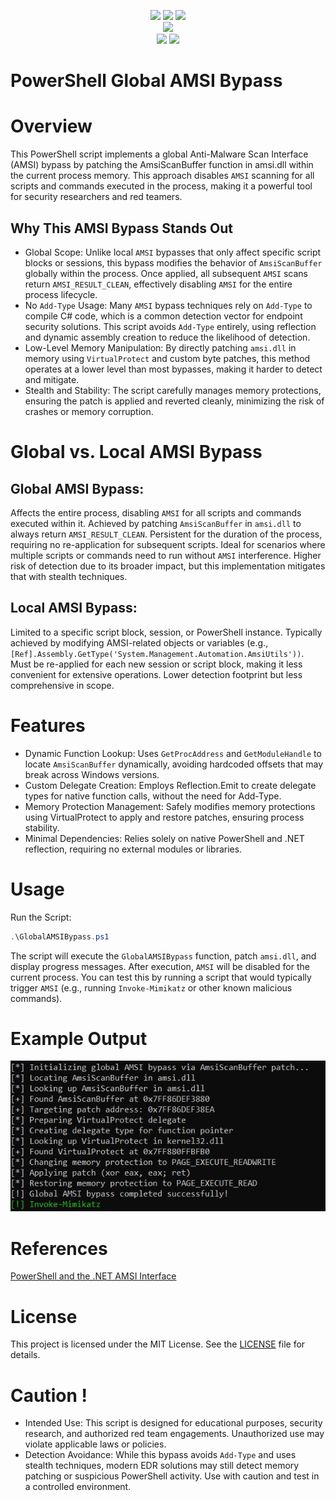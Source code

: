 </h1>
<p align= "center">
   <img src="https://img.shields.io/github/stars/Chainski/GlobalAMSIBypass?style=flat&color=blue">
   <img src="https://img.shields.io/github/forks/Chainski/GlobalAMSIBypass?style=flat&color=blue">
   <img src="https://img.shields.io/github/issues/Chainski/GlobalAMSIBypass.svg?color=blue">
    <br>
  <img src="https://hits.sh/github.com/Chainski/GlobalAMSIBypass.svg?label=views&color=0a7bbc">
   <br>
   <img src="https://img.shields.io/github/last-commit/Chainski/GlobalAMSIBypass?color=blue">
   <img src="https://img.shields.io/github/license/Chainski/GlobalAMSIBypass.svg?color=blue">
   <br>
</p>

# PowerShell Global AMSI Bypass

# Overview
This PowerShell script implements a global Anti-Malware Scan Interface (AMSI) bypass by patching the AmsiScanBuffer function in amsi.dll within the current process memory. This approach disables `AMSI` scanning for all scripts and commands executed in the process, making it a powerful tool for security researchers and red teamers.

## Why This AMSI Bypass Stands Out
- Global Scope: Unlike local `AMSI` bypasses that only affect specific script blocks or sessions, this bypass modifies the behavior of `AmsiScanBuffer` globally within the process. Once applied, all subsequent `AMSI` scans return `AMSI_RESULT_CLEAN`, effectively disabling `AMSI` for the entire process lifecycle.
- No `Add-Type` Usage: Many `AMSI` bypass techniques rely on `Add-Type` to compile C# code, which is a common detection vector for endpoint security solutions. This script avoids `Add-Type` entirely, using reflection and dynamic assembly creation to reduce the likelihood of detection.
- Low-Level Memory Manipulation: By directly patching `amsi.dll` in memory using `VirtualProtect` and custom byte patches, this method operates at a lower level than most bypasses, making it harder to detect and mitigate.
- Stealth and Stability: The script carefully manages memory protections, ensuring the patch is applied and reverted cleanly, minimizing the risk of crashes or memory corruption.

# Global vs. Local AMSI Bypass

## Global AMSI Bypass:
Affects the entire process, disabling `AMSI` for all scripts and commands executed within it.
Achieved by patching `AmsiScanBuffer` in `amsi.dll` to always return `AMSI_RESULT_CLEAN`.
Persistent for the duration of the process, requiring no re-application for subsequent scripts.
Ideal for scenarios where multiple scripts or commands need to run without `AMSI` interference.
Higher risk of detection due to its broader impact, but this implementation mitigates that with stealth techniques.

## Local AMSI Bypass:
Limited to a specific script block, session, or PowerShell instance.
Typically achieved by modifying AMSI-related objects or variables (e.g., `[Ref].Assembly.GetType('System.Management.Automation.AmsiUtils'))`.
Must be re-applied for each new session or script block, making it less convenient for extensive operations.
Lower detection footprint but less comprehensive in scope.

# Features
- Dynamic Function Lookup: Uses `GetProcAddress` and `GetModuleHandle` to locate `AmsiScanBuffer` dynamically, avoiding hardcoded offsets that may break across Windows versions.
- Custom Delegate Creation: Employs Reflection.Emit to create delegate types for native function calls, without the need for Add-Type.
- Memory Protection Management: Safely modifies memory protections using VirtualProtect to apply and restore patches, ensuring process stability.
- Minimal Dependencies: Relies solely on native PowerShell and .NET reflection, requiring no external modules or libraries.

# Usage

Run the Script:
```powershell
.\GlobalAMSIBypass.ps1
```
The script will execute the `GlobalAMSIBypass` function, patch `amsi.dll`, and display progress messages.
After execution, `AMSI` will be disabled for the current process. You can test this by running a script that would typically trigger `AMSI` (e.g., running `Invoke-Mimikatz` or other known malicious commands).

# Example Output
![output](https://raw.githubusercontent.com/Chainski/GlobalAMSIBypass/refs/heads/main/assets/output.png)

# References
[PowerShell and the .NET AMSI Interface](https://s3cur3th1ssh1t.github.io/Powershell-and-the-.NET-AMSI-Interface)

# License
This project is licensed under the MIT License. See the [LICENSE](https://github.com/Chainski/GlobalAMSIBypass#GPL-3.0-1-ov-file) file for details.

# Caution !
- Intended Use: This script is designed for educational purposes, security research, and authorized red team engagements. Unauthorized use may violate applicable laws or policies.
- Detection Avoidance: While this bypass avoids `Add-Type` and uses stealth techniques, modern EDR solutions may still detect memory patching or suspicious PowerShell activity. Use with caution and test in a controlled environment.
